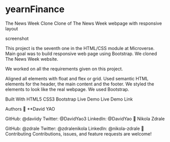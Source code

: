 # yearnFinance

The News Week Clone
Clone of The News Week webpage with responsive layout

screenshot

This project is the seventh one in the HTML/CSS module at Microverse. Main goal was to build responsive web page using Bootstrap. We cloned The News Week website.

We worked on all the requirements given on this project.

Aligned all elements with float and flex or grid. Used semantic HTML elements for the header, the main content and the footer. We styled the elements to look like the real webpage. We used Bootstrap.

Built With
HTML5
CSS3
Bootstrap
Live Demo
Live Demo Link

Authors
👤 **David YAO

GitHub: @daviidy
Twitter: @DavidYao3
LinkedIn: @DavidYao
👤 Nikola Zdrale

GitHub: @zdrale
Twitter: @zdralenikola
LinkedIn: @nikola-zdrale
🤝 Contributing
Contributions, issues, and feature requests are welcome!

